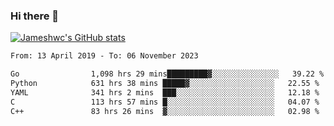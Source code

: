 ### Hi there 👋

[![Jameshwc's GitHub stats](https://github-readme-stats.vercel.app/api?username=jameshwc)](https://github.com/anuraghazra/github-readme-stats)

<!--START_SECTION:waka-->

```txt
From: 13 April 2019 - To: 06 November 2023

Go                1,098 hrs 29 mins█████████▓░░░░░░░░░░░░░░░   39.22 %
Python            631 hrs 38 mins █████▓░░░░░░░░░░░░░░░░░░░   22.55 %
YAML              341 hrs 2 mins  ███░░░░░░░░░░░░░░░░░░░░░░   12.18 %
C                 113 hrs 57 mins █░░░░░░░░░░░░░░░░░░░░░░░░   04.07 %
C++               83 hrs 26 mins  ▓░░░░░░░░░░░░░░░░░░░░░░░░   02.98 %
```

<!--END_SECTION:waka-->